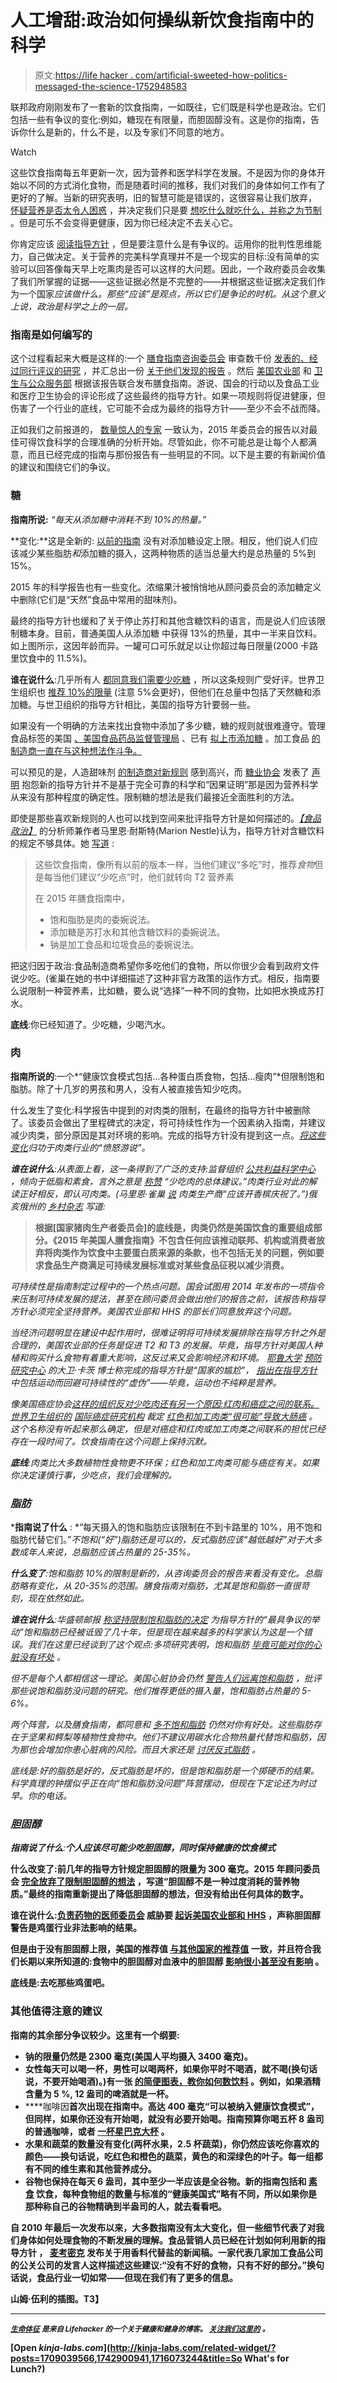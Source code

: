 # 人工增甜:政治如何操纵新饮食指南中的科学

> 原文:[https://life hacker . com/artificial-sweeted-how-politics-messaged-the-science-1752948583](https://lifehacker.com/artificially-sweetened-how-politics-massaged-the-scien-1752948583)

联邦政府刚刚发布了一套新的饮食指南，一如既往，它们既是科学也是政治。它们包括一些有争议的变化:例如，糖现在有限量，而胆固醇没有。这是你的指南，告诉你什么是新的，什么不是，以及专家们不同意的地方。

Watch

这些饮食指南每五年更新一次，因为营养和医学科学在发展。不是因为你的身体开始以不同的方式消化食物，而是随着时间的推移，我们对我们的身体如何工作有了更好的了解。当新的研究表明，旧的智慧可能是错误的，这很容易让我们放弃， [怀疑营养是否太令人困惑](https://lifehacker.com/why-theres-so-much-confusion-over-nutrition-and-fitness-1572870867) ，并决定我们只是要 [想吃什么就吃什么，并称之为节制](http://vitals.lifehacker.com/everything-in-moderation-is-a-terrible-rule-to-eat-by-1742900941) 。但是可乐不会变得更健康，因为你已经决定不去关心它。

你肯定应该 [阅读指导方针](http://health.gov/dietaryguidelines/2015/guidelines/) ，但是要注意什么是有争议的。运用你的批判性思维能力，自己做决定。关于营养的完美科学真理并不是一个现实的目标:没有简单的实验可以回答像每天早上吃熏肉是否可以这样的大问题。因此，一个政府委员会收集了我们所掌握的证据——这些证据必然是不完整的——并根据这些证据决定我们作为一个国家*应该做什么。那些“应该”是观点，所以它们是争论的时机。从这个意义上说，政治是科学之上的一层。*

### 指南是如何编写的

这个过程看起来大概是这样的:一个 [膳食指南咨询委员会](http://health.gov/dietaryguidelines/committee/) 审查数千份 [发表的、经过同行评议的研究](http://www.nel.gov/) ，并汇总出一份 [关于他们发现的报告](http://health.gov/dietaryguidelines/2015-scientific-report/) 。然后 [美国农业部](http://www.usda.gov/) 和 [卫生与公众服务部](http://www.hhs.gov/) 根据该报告联合发布膳食指南。游说、国会的行动以及食品工业和医疗卫生协会的评论形成了这些最终的指导方针。如果一项规则将促进健康，但伤害了一个行业的底线，它可能不会成为最终的指导方针——至少不会不战而降。

正如我们之前报道的， [数量惊人的专家](http://vitals.lifehacker.com/there-s-finally-a-consensus-sort-of-on-what-we-should-1749509246) 一致认为，2015 年委员会的报告以对最佳可得饮食科学的合理准确的分析开始。尽管如此，你不可能总是让每个人都满意，而且已经完成的指南与那份报告有一些明显的不同。以下是主要的有新闻价值的建议和围绕它们的争议。

### 糖

**指南所说:** *“每天从添加糖中消耗不到 10%的热量。”*

**变化:**这是全新的: [以前的指南](http://www.cnpp.usda.gov/sites/default/files/dietary_guidelines_for_americans/PolicyDoc.pdf) 没有对添加糖设定上限。相反，他们说人们应该减少某些脂肪*和*添加糖的摄入，这两种物质的适当总量大约是总热量的 5%到 15%。

2015 年的科学报告也有一些变化。浓缩果汁被悄悄地从顾问委员会的添加糖定义中删除(它们是“天然”食品中常用的甜味剂)。

最终的指导方针也缓和了关于停止苏打和其他含糖饮料的语言，而是说人们应该限制糖本身。目前，普通美国人从添加糖 中获得 13%的热量，其中一半来自饮料。如上图所示，这因年龄而异。一罐可口可乐就足以让你超过每日限量(2000 卡路里饮食中的 11.5%)。

**谁在说什么**:几乎所有人 [都同意我们需要少吃糖](http://vitals.lifehacker.com/the-only-three-things-everybody-agrees-on-when-it-comes-1709039566) ，所以这条规则广受好评。世界卫生组织也 [推荐 10%的限量](http://www.who.int/mediacentre/news/releases/2015/sugar-guideline/en/) (注意 5%会更好)，但他们在总量中包括了天然糖和添加糖。与世卫组织的指导方针相比，美国的指导方针要弱一些。

如果没有一个明确的方法来找出食物中添加了多少糖，糖的规则就很难遵守。管理食品标签的美国 [、美国食品药品监督管理局](http://www.fda.gov/) 、已有 [拟上市添加糖](http://www.fda.gov/NewsEvents/Newsroom/PressAnnouncements/ucm455837.htm) 。加工食品 [的制造商一直在与这种想法作斗争。](http://www.ucsusa.org/center-science-and-democracy/added-sugar-nutrition-facts-label#.VpXtBXUrLCI)

可以预见的是，人造甜味剂 [的制造商对新规则](http://www.benzinga.com/pressreleases/16/01/p6133837/sweetleaf-stevia-applauds-new-dietary-guidelines-limiting-sugars) 感到高兴，而 [糖业协会](http://www.sugar.org/) 发表了 [声明](http://www.sugar.org/2015-dietary-guidelines-for-americans-recommendation-for-added-sugars-intake-agenda-based-not-science-based/) 抱怨新的指导方针并不是基于完全可靠的科学和“因果证明”那是因为营养科学从来没有那种程度的确定性。限制糖的想法是我们最接近全面胜利的方法。

即使是那些喜欢新规则的人也可以找到空间来批评指导方针是如何描述的。[*【食品政治】*](http://www.amazon.com/Food-Politics-Influences-Nutrition-California/dp/0520254031?asc_campaign=InlineText&asc_refurl=https://lifehacker.com/artificially-sweetened-how-politics-massaged-the-scien-1752948583&asc_source=&tag=kinjalifehackerlink-20) 的分析师兼作者马里恩·耐斯特(Marion Nestle)认为，指导方针对含糖饮料的规定不够具体。她 [写道](http://www.foodpolitics.com/2016/01/the-2015-dietary-guidelines-at-long-last/) :

> 这些饮食指南，像所有以前的版本一样，当他们建议“多吃”时，推荐*食物*但是每当他们建议“少吃点”时，他们就转向 T2 营养素
> 
> 在 2015 年膳食指南中，
> 
> *   饱和脂肪是肉的委婉说法。
> *   添加糖是苏打水和其他含糖饮料的委婉说法。
> *   钠是加工食品和垃圾食品的委婉说法。

把这归因于政治:食品制造商希望你多吃他们的食物，所以你很少会看到政府文件说少吃。(雀巢在她的书中详细描述了这种非官方政策的运作方式。相反，指南要么说限制一种营养素，比如糖，要么说“选择”一种不同的食物，比如把水换成苏打水。

**底线**:你已经知道了。少吃糖，少喝汽水。

### 肉

**指南所说的**:一个*“健康饮食模式包括...各种蛋白质食物，包括...瘦肉”*但限制饱和脂肪。除了十几岁的男孩和男人，没有人被直接告知少吃肉。

什么发生了变化:科学报告中提到的对肉类的限制，在最终的指导方针中被删除了。该委员会做出了里程碑式的决定，将可持续性作为一个因素纳入指南，并建议减少肉类，部分原因是其对环境的影响。完成的指导方针没有提到这一点。[*将这些变化*](http://www.politico.com/story/2016/01/2015-dietary-guidelines-217438)*归功于肉类行业的“愤怒游说”。*

***谁在说什么**:从表面上看，这一条得到了广泛的支持:监督组织 [公共利益科学中心](http://www.cspinet.org/) ，倾向于低脂和素食，言外之意是 [称赞](http://www.cspinet.org/new/201601071.html) “少吃肉的总体建议。”肉类行业对此的解读正好相反，即认可肉类。(马里恩·雀巢 [说](http://www.politico.com/story/2016/01/2015-dietary-guidelines-217438) 肉类生产商“应该开香槟庆祝了。”)俄亥俄州的 [乡村杂志](http://ocj.com/2016/01/new-usda-dietary-guidelines-released/) 写道:*

> **根据[国家猪肉生产者委员会]的底线是，肉类仍然是美国饮食的重要组成部分。《2015 年美国人膳食指南》不包含任何应该推动联邦、机构或消费者放弃将肉类作为饮食中主要蛋白质来源的条款，也不包括无关的问题，例如要求食品生产商满足可持续发展标准或对某些食品征税以减少消费。**

*可持续性是指南制定过程中的一个热点问题。国会试图用 2014 年发布的一项指令来压制可持续发展的提法，甚至在顾问委员会做出他们的报告之前，该报告称指导方针必须完全坚持营养。美国农业部和 HHS 的部长们同意放弃这个问题。*

*当经济问题明显在建设中起作用时，很难证明将可持续发展排除在指导方针之外是合理的，美国农业部的任务是促进 T2 和 T3 的发展。毕竟，指导方针对美国人种植和购买什么食物有着重大影响，这反过来又会影响经济和环境。 [耶鲁大学](http://www.davidkatzmd.com/bio.asp) [预防研究中心](http://www.yalegriffinprc.org/) 的大卫·卡茨 博士称完成的指导方针是“国家的尴尬”， [指出在指导方针](https://www.linkedin.com/pulse/2015-dietary-guidelines-plate-full-politics-david?trk=prof-post) 中包括运动而回避可持续性的“虚伪”——毕竟，运动也不纯粹是营养。*

*像美国癌症协会[这样的组织反对少吃肉还有另一个原因:红肉和癌症之间的联系。世界卫生组织的](http://www.acscan.org/content/media-center/new-dietary-guidelines-disregard-important-link-between-diet-and-cancer-missed-opportunity-to-reduce-death-and-suffering/) [国际癌症研究机构](http://www.iarc.fr/) 裁定 [红色和加工肉类“很可能”导致大肠癌](http://www.who.int/features/qa/cancer-red-meat/en/) 。这个名称没有听起来那么确定，但是对癌症和红肉或加工肉类之间联系的担忧已经存在一段时间了。饮食指南在这个问题上保持沉默。*

***底线**:肉类比大多数植物性食物更不环保；红色和加工肉类可能与癌症有关。如果你决定谨慎行事，少吃点，我们会理解的。*

### *脂肪*

***指南说了什么** : *“每天摄入的饱和脂肪应该限制在不到卡路里的 10%，用不饱和脂肪代替它们。”*不饱和(“好”)脂肪还是可以的，反式脂肪应该“越低越好”对于大多数成年人来说，总脂肪应该占热量的 25-35%。*

***什么变了**:饱和脂肪 10%的限制是新的，从咨询委员会的报告来看没有变化。总脂肪略有变化，从 20-35%的范围。膳食指南对脂肪，尤其是饱和脂肪一直很苛刻，现在依然如此。*

***谁在说什么**:华盛顿邮报 [称坚持限制饱和脂肪的决定](https://www.washingtonpost.com/news/wonk/wp/2016/01/07/government-revises-dietary-guidelines-for-americans-go-ahead-and-have-some-eggs/) 为指导方针的“最具争议的举动”饱和脂肪已经被诋毁了几十年，但是现在越来越多的科学家认为这是一个错误。我们在这里已经谈到了这个观点:多项研究表明，饱和脂肪 [毕竟可能对你的心脏没有坏处](http://vitals.lifehacker.com/contrary-to-belief-saturated-fat-isnt-bad-for-your-hea-1684749042) 。*

*但不是每个人都相信这一理论。美国心脏协会仍然 [警告人们远离饱和脂肪](http://www.heart.org/HEARTORG/GettingHealthy/NutritionCenter/HealthyEating/Frequently-Asked-Questions-About-Saturated-Fats_UCM_463756_Article.jsp#.VpX1OnUrLCI) ，批评那些说饱和脂肪没问题的研究。他们推荐更低的摄入量，饱和脂肪占热量的 5-6%。*

*两个阵营，以及膳食指南，都同意和 [多不饱和脂肪](https://en.wikipedia.org/wiki/Polyunsaturated_fat) 仍然对你有好处。这些脂肪存在于坚果和鳄梨等植物性食物中。他们不建议用碳水化合物热量代替饱和脂肪，因为那也会增加你患心脏病的风险。而且大家还是 [讨厌反式脂肪](http://vitals.lifehacker.com/the-only-three-things-everybody-agrees-on-when-it-comes-1709039566) 。*

*底线是:好的脂肪是好的，反式脂肪是坏的，但是饱和脂肪是一个掷硬币的结果。科学真理的钟摆似乎正在向“饱和脂肪没问题”阵营摆动，但现在下定论还为时过早。你的电话。*

### *胆固醇*

***指南说了什么**:**个人应该尽可能少吃胆固醇，同时保持健康的饮食模式***

**什么改变了:前几年的指导方针规定胆固醇的限量为 300 毫克。2015 年顾问委员会 [完全放弃了限制胆固醇的想法](http://vitals.lifehacker.com/the-us-is-finally-dropping-its-outdated-guideline-again-1686339755) ，写道“胆固醇不是一种过度消耗的营养物质。”最终的指南重新提出了降低胆固醇的想法，但没有给出任何具体的数字。**

****谁在说什么**:[负责药物的医师委员会](http://www.pcrm.org/) 威胁要 [起诉美国农业部和 HHS](http://www.pcrm.org/USDA) ，声称胆固醇警告是鸡蛋行业非法影响的结果。**

**但是由于没有胆固醇上限，美国的推荐值 [与其他国家的推荐值](https://www.washingtonpost.com/news/to-your-health/wp/2016/01/07/cholesterol-new-u-s-dietary-guidelines-remove-warnings-making-eggs-okay-again/) 一致，并且符合我们长期以来所知道的:食物中的胆固醇对血液中的胆固醇 [影响很小甚至没有影响](http://vitals.lifehacker.com/most-people-have-cholesterol-all-wrong-1715512922) 。**

**底线是:去吃那些鸡蛋吧。**

### **其他值得注意的建议**

**指南的其余部分争议较少。这里有一个纲要:**

*   **钠的限量仍然是 2300 毫克(美国人平均摄入 3400 毫克)。**
*   **女性每天可以喝一杯，男性可以喝两杯，如果你平时不喝酒，就不喝(换句话说，不要开始喝酒)。)有一张 [的简便图表，教你如何数饮料](http://health.gov/dietaryguidelines/2015/guidelines/appendix-9/) 。例如，如果酒精含量为 5 %, 12 盎司的啤酒就是一杯。**
*   ****咖啡因**首次出现在指南中。高达 400 毫克“可以被纳入健康饮食模式”，但同样，如果你还没有开始喝，就没有必要开始喝。指南预算你喝五杯 8 盎司的普通咖啡，或者 [一杯星巴克大杯](http://www.caffeineinformer.com/the-complete-guide-to-starbucks-caffeine) 。**
*   **水果和蔬菜的数量没有变化(两杯水果，2.5 杯蔬菜)，你仍然应该吃你喜欢的颜色——换句话说，吃红色和橙色的蔬菜，黄色的和深绿色的叶子。每一组都有不同的维生素和其他营养成分。**
*   **谷物也保持在每天 6 盎司，其中至少一半应该是全谷物。新的指南包括和 [素食](http://health.gov/dietaryguidelines/2015/guidelines/appendix-5/) 饮食，每种食物组的数量与标准的“健康美国式”略有不同，所以如果你是那种称自己的谷物精确到半盎司的人，就去看看吧。**

**自 2010 年最后一次发布以来，大多数指南没有太大变化，但一些细节代表了对我们身体如何处理食物的不断发展的理解。食品营销人员已经在计划如何利用新的指导方针 ， [麦考密克](http://www.mccormick.com/) 发布关于用香料代替盐的新闻稿。一家代表几家加工食品公司的公关公司的发言人这样描述这些建议:“没有不好的食物，只有不好的部分。”换句话说，食品行业一切如常——但现在我们有了更多的信息。**

**山姆·伍利的插图。T3】**

* * *

**[*<small>生命体征</small>*](http://vitals.lifehacker.com/) *<small>是来自 Lifehacker 的一个关于健康和健身的博客。</small>* [*<small>关注我们这里的</small>*](https://twitter.com/VitalsLH) *<small>。</small>***

**[Open *kinja-labs.com*](http://kinja-labs.com/related-widget/?posts=1709039566,1742900941,1716073244&title=So What's for Lunch?)**